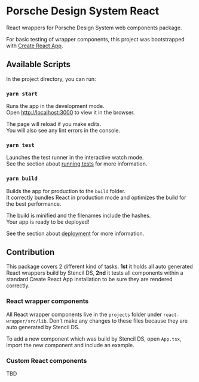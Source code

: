 # Porsche Design System React

React wrappers for Porsche Design System web components package.

For basic testing of wrapper components, this project was bootstrapped with
[Create React App](https://github.com/facebook/create-react-app).

## Available Scripts

In the project directory, you can run:

### `yarn start`

Runs the app in the development mode.<br> Open [http://localhost:3000](http://localhost:3000) to view it in the browser.

The page will reload if you make edits.<br> You will also see any lint errors in the console.

### `yarn test`

Launches the test runner in the interactive watch mode.<br> See the section about
[running tests](https://facebook.github.io/create-react-app/docs/running-tests) for more information.

### `yarn build`

Builds the app for production to the `build` folder.<br> It correctly bundles React in production mode and optimizes the
build for the best performance.

The build is minified and the filenames include the hashes.<br> Your app is ready to be deployed!

See the section about [deployment](https://facebook.github.io/create-react-app/docs/deployment) for more information.

## Contribution

This package covers 2 different kind of tasks. **1st** it holds all auto generated React wrappers build by Stencil DS,
**2nd** it tests all components within a standard Create React App installation to be sure they are rendered correctly.

### React wrapper components

All React wrapper components live in the `projects` folder under `react-wrapper/src/lib`. Don't make any changes to
these files because they are auto generated by Stencil DS.

To add a new component which was build by Stencil DS, open `App.tsx`, import the new component and include an example.

### Custom React components

TBD
